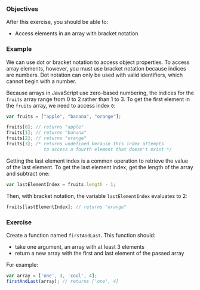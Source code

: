 <!--{ ids:[188], language:'JavaScript', type:'workshop', order: 7, name:'Access Elements', description:'Access elements in an array with bracket notation' }-->

### Objectives

After this exercise, you should be able to:

- Access elements in an array with bracket notation

### Example

We can use dot or bracket notation to access object properties. To access array elements, however, you must use bracket notation because indices are numbers. Dot notation can only be used with valid identifiers, which cannot begin with a number.

Because arrays in JavaScript use zero-based numbering, the indices for the `fruits` array range from 0 to 2 rather than 1 to 3. To get the first element in the `fruits` array, we need to access index `0`:

```js
var fruits = ["apple", "banana", "orange"];

fruits[0]; // returns "apple"
fruits[1]; // returns "banana"
fruits[2]; // returns "orange"
fruits[3]; /* returns undefined because this index attempts
              to access a fourth element that doesn't exist */
```

Getting the last element index is a common operation to retrieve the value of the last element. To get the last element index, get the length of the array and subtract one:

```js
var lastElementIndex = fruits.length - 1;
```

Then, with bracket notation, the variable `lastElementIndex` evaluates to 2:

```js
fruits[lastElementIndex]; // returns "orange"
```

### Exercise

Create a function named `firstAndLast`. This function should:

  - take one argument, an array with at least 3 elements
  - return a new array with the first and last element of the passed array

For example:

```js
var array = ['one', 3, 'cool', 4];
firstAndLast(array); // returns ['one', 4]
```
